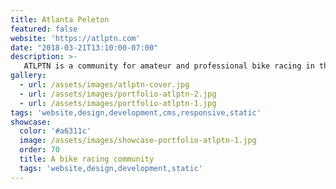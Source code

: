 ```yaml
---
title: Atlanta Peleton
featured: false
website: 'https://atlptn.com'
date: "2018-03-21T13:10:00-07:00"
description: >-
   ATLPTN is a community for amateur and professional bike racing in the greater Atlanta area. The website features pages for each of their rides with route maps and elevation charts that are automatically generated from GPX files. 
gallery:
  - url: /assets/images/atlptn-cover.jpg
  - url: /assets/images/portfolio-atlptn-2.jpg
  - url: /assets/images/portfolio-atlptn-1.jpg
tags: 'website,design,development,cms,responsive,static'
showcase:
  color: '#a6311c'
  image: /assets/images/showcase-portfolio-atlptn-1.jpg
  order: 70
  title: A bike racing community
  tags: 'website,design,development,static'
---
```


